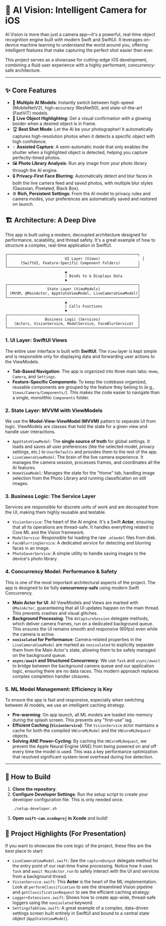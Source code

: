 # 📸 AI Vision: Intelligent Camera for iOS

AI Vision is more than just a camera app—it's a powerful, real-time object recognition engine built with modern Swift and SwiftUI. It leverages on-device machine learning to understand the world around you, offering intelligent features that make capturing the perfect shot easier than ever.

This project serves as a showcase for cutting-edge iOS development, combining a fluid user experience with a highly performant, concurrency-safe architecture.

---

## ✨ Core Features

*   🤖 **Multiple AI Models**: Instantly switch between high-speed (MobileNetV2), high-accuracy (ResNet50), and state-of-the-art (FastViT) models.
*   🎯 **Live Object Highlighting**: Get a visual confirmation with a glowing border when a desired object is in frame.
*   🏆 **Best Shot Mode**: Let the AI be your photographer! It automatically captures high-resolution photos when it detects a specific object with high confidence.
*   💡 **Assisted Capture**: A semi-automatic mode that only enables the shutter when a highlighted object is detected, helping you capture perfectly-timed photos.
*   🖼️ **Photo Library Analysis**: Run any image from your photo library through the AI engine.
*   🔒 **Privacy-First Face Blurring**: Automatically detect and blur faces in both the live camera feed and saved photos, with multiple blur styles (Gaussian, Pixelated, Black Box).
*   ⚙️ **Rich, Persistent Settings**: From the AI model to privacy rules and camera modes, your preferences are automatically saved and restored on launch.


## 🏗️ Architecture: A Deep Dive

This app is built using a modern, decoupled architecture designed for performance, scalability, and thread safety. It's a great example of how to structure a complex, real-time application in SwiftUI.

```
┌───────────────────────────────────────────────────────────┐
│                          UI Layer (Views)                   │
│      (SwiftUI, Feature-Specific Component Folders)        │
└───────────────────────────────────────────────────────────┘
                           ▲
                           │ Binds to & Displays Data
                           ▼
┌───────────────────────────────────────────────────────────┐
│                  State Layer (ViewModels)                 │
│ (MVVM, @MainActor, AppStateViewModel, LiveCameraViewModel)│
└───────────────────────────────────────────────────────────┘
                           ▲
                           │ Calls Functions
                           ▼
┌───────────────────────────────────────────────────────────┐
│                 Business Logic (Services)                 │
│   (Actors, VisionService, ModelService, FaceBlurService)  │
└───────────────────────────────────────────────────────────┘
```

### 1. UI Layer: SwiftUI Views

The entire user interface is built with **SwiftUI**. The `View` layer is kept simple and is responsible only for displaying data and forwarding user actions to the ViewModels.

-   **Tab-Based Navigation**: The app is organized into three main tabs: `Home`, `Camera`, and `Settings`.
-   **Feature-Specific Components**: To keep the codebase organized, reusable components are grouped by the feature they belong to (e.g., `Views/Camera/Components/`). This makes the code easier to navigate than a single, monolithic `Components` folder.

### 2. State Layer: MVVM with ViewModels

We use the **Model-View-ViewModel (MVVM)** pattern to separate UI from logic. ViewModels are classes that hold the state for a given view and handle user interactions.

-   `AppStateViewModel`: The **single source of truth** for global settings. It loads and saves all user preferences (like the selected model, privacy settings, etc.) to `UserDefaults` and provides them to the rest of the app.
-   `LiveCameraViewModel`: The brain of the live camera experience. It manages the camera session, processes frames, and coordinates all the AI features.
-   `HomeViewModel`: Manages the state for the "Home" tab, handling image selection from the Photo Library and running classification on still images.

### 3. Business Logic: The Service Layer

Services are responsible for discrete units of work and are decoupled from the UI, making them highly reusable and testable.

-   `VisionService`: The heart of the AI engine. It's a Swift **Actor**, ensuring that all its operations are thread-safe. It handles everything related to Core ML and the Vision framework.
-   `ModelService`: Responsible for loading the raw `.mlmodel` files from disk.
-   `FaceBlurringService`: A dedicated service for detecting and blurring faces in an image.
-   `PhotoSaverService`: A simple utility to handle saving images to the device's photo library.

### 4. Concurrency Model: Performance & Safety

This is one of the most important architectural aspects of the project. The app is designed to be fully **concurrency-safe** using modern Swift Concurrency.

-   **Main Actor for UI**: All ViewModels and Views are marked with `@MainActor`, guaranteeing that all UI updates happen on the main thread. This prevents crashes and visual glitches.
-   **Background Processing**: The `AVCaptureSession` delegate methods, which deliver camera frames, run on a dedicated background queue. This ensures the UI remains smooth and responsive (60fps) even while the camera is active.
-   **`nonisolated` for Performance**: Camera-related properties in the `LiveCameraViewModel` are marked as `nonisolated` to explicitly separate them from the Main Actor's state, allowing them to be safely managed on the background queue.
-   **`async/await` and Structured Concurrency**: We use `Task` and `async/await` to bridge between the background camera queue and our application logic, ensuring there are no data races. This modern approach replaces complex completion handler closures.

### 5. ML Model Management: Efficiency is Key

To ensure the app is fast and responsive, especially when switching between AI models, we use an intelligent caching strategy.

-   **Pre-warming**: On app launch, all ML models are loaded into memory during the splash screen. This prevents any "first-use" lag.
-   **Efficient Caching (`VisionService`)**: The `VisionService` actor maintains a cache for both the compiled `VNCoreMLModel` and the `VNCoreMLRequest` objects.
-   **Solving ANE Power-Cycling**: By caching the `VNCoreMLRequest`, we prevent the Apple Neural Engine (ANE) from being powered on and off every time the model is used. This was a key performance optimization that resolved significant system-level overhead during live detection.

---

## 🚀 How to Build

1.  **Clone the repository**.
2.  **Configure Developer Settings**: Run the setup script to create your developer configuration file. This is only needed once.
    ```bash
    ./setup-developer.sh
    ```
3.  **Open `swift-cam.xcodeproj` in Xcode** and build!


## 📂 Project Highlights (For Presentation)

If you want to showcase the core logic of the project, these files are the best place to start:

-   `LiveCameraViewModel.swift`: See the `captureOutput` delegate method for the entry point of our real-time frame processing. Notice how it uses `Task` and `await MainActor.run` to safely interact with the UI and services from a background thread.
-   `VisionService.swift`: This **Actor** is the heart of the ML implementation. Look at `performClassification` to see the streamlined Vision pipeline and `getClassificationRequest` to see the efficient caching strategy.
-   `Logger+Extensions.swift`: Shows how to create app-wide, thread-safe loggers using the `nonisolated` keyword.
-   `SettingsTabView.swift`: A great example of a complex, data-driven settings screen built entirely in SwiftUI and bound to a central state object (`AppStateViewModel`).
